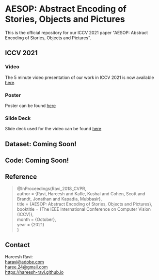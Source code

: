 # AESOP: Abstract Encoding of Stories, Objects and Pictures
This is the official repository for our ICCV 2021 paper "AESOP: Abstract Encoding of Stories, Objects and Pictures". 

## ICCV 2021 

### Video

The 5 minute video presentation of our work in ICCV 2021 is now available [here](https://youtu.be/ygGzY1DSSMk).

### Poster

Poster can be found [here](./iccv2021/AESOP_ICCV2021_POSTER.pdf) <br>

### Slide Deck

Slide deck used for the video can be found [here](./iccv2021/AESOP_ICCV2021_SLIDES.pdf) <br>

## Dataset: Coming Soon!

## Code: Coming Soon!

## Reference
>@InProceedings{Ravi_2018_CVPR, <br>
>author = {Ravi, Hareesh and Kafle, Kushal and Cohen, Scott and Brandt, Jonathan and Kapadia, Mubbasir}, <br>
>title = {AESOP: Abstract Encoding of Stories, Objects and Pictures}, <br>
>booktitle = {The IEEE International Conference on Computer Vision (ICCV)}, <br>
>month = {October}, <br>
>year = {2021} <br>
>}


## Contact
Hareesh Ravi: <br>
haravi@adobe.com <br>
haree.24@gmail.com <br>
https://hareesh-ravi.github.io <br>
